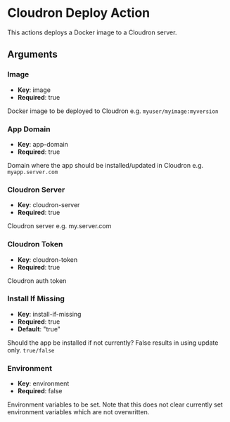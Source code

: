 # Cloudron Deploy Action
This actions deploys a Docker image to a Cloudron server.

## Arguments
### Image
- **Key**: image
- **Required**: true

Docker image to be deployed to Cloudron e.g. `myuser/myimage:myversion`

### App Domain
- **Key**: app-domain
- **Required**: true

Domain where the app should be installed/updated in Cloudron e.g. `myapp.server.com`

### Cloudron Server
- **Key**: cloudron-server
- **Required**: true

Cloudron server e.g. my.server.com

### Cloudron Token
- **Key**: cloudron-token
- **Required**: true

Cloudron auth token

### Install If Missing
- **Key**: install-if-missing 
- **Required**: true
- **Default**: "true"

Should the app be installed if not currently? False results in using update only. `true/false`

### Environment
- **Key**: environment
- **Required**: false

Environment variables to be set. Note that this does not clear currently set environment variables which are not overwritten.